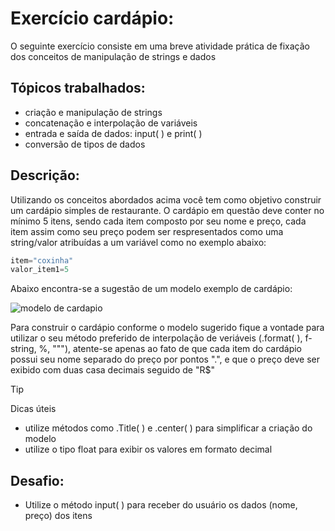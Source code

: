 # Exercício cardápio:

O seguinte exercício consiste em uma breve atividade prática de fixação dos conceitos de manipulação de strings e dados

## Tópicos trabalhados:
* criação e manipulação de strings
* concatenação e interpolação de variáveis
* entrada e saída de dados: input( ) e print( )
* conversão de tipos de dados

## Descrição:
Utilizando os conceitos abordados acima você tem como objetivo construir um cardápio simples de restaurante. O cardápio em questão deve conter no mínimo 5 itens, sendo cada item composto por seu nome e preço, cada item assim como seu preço podem ser respresentados como uma string/valor atribuídas a um variável como no exemplo abaixo:

```Python
item="coxinha"
valor_item1=5
```

Abaixo encontra-se a sugestão de um modelo exemplo de cardápio:

![modelo de cardapio](modelo_de_cardapio.png)

Para construir o cardápio conforme o modelo sugerido fique a vontade para utilizar o seu método preferido de interpolação de veriáveis (.format( ), f-string, %, """), atente-se apenas ao fato de que cada item do cardápio possui seu nome separado do preço por pontos ".", e que o preço deve ser exibido com duas casa decimais seguido de "R$"

> [!TIP]
>Dicas úteis
> * utilize métodos como .Title( ) e .center( ) para simplificar a criação do modelo
> * utilize o tipo float para exibir os valores em formato decimal

## Desafio:
* Utilize o método input( ) para receber do usuário os dados (nome, preço) dos itens

